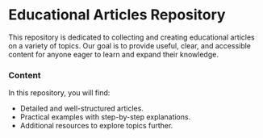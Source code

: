 # Educational Articles Repository
This repository is dedicated to collecting and creating educational articles on a variety of topics. Our goal is to provide useful, clear, and accessible content for anyone eager to learn and expand their knowledge.

### Content

In this repository, you will find:

- Detailed and well-structured articles.
- Practical examples with step-by-step explanations.
- Additional resources to explore topics further.
